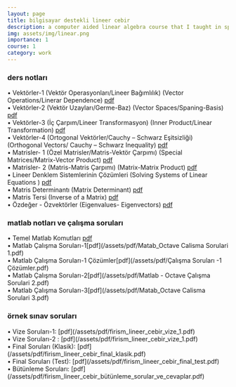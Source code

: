 ```yaml
---
layout: page
title: bilgisayar destekli lineer cebir
description: a computer aided linear algebra course that I taught in spring 2021, 2022 and 2023
img: assets/img/linear.png
importance: 1
course: 1 
category: work
---
```


<h3>ders notları</h3>

&#8226; Vektörler-1 (Vektör Operasyonları/Lineer Bağımlılık) (Vector Operations/Linerar Dependence)   [pdf](/assets/pdf/firism_lineer_cebir_vektörler_1.pdf)<br />
&#8226; Vektörler-2 (Vektör Uzayları/Germe-Baz) (Vector Spaces/Spaning-Basis) [pdf](/assets/pdf/firism_lineer_cebir_vektörler_2.pdf)<br />
&#8226; Vektörler-3 (İç Çarpım/Lineer Transformasyon) (Inner Product/Linear Transformation)   [pdf](/assets/pdf/firism_lineer_cebir_vektörler_3.pdf)<br />
&#8226; Vektörler-4 (Ortogonal Vektörler/Cauchy – Schwarz Eşitsizliği)  (Orthogonal Vectors/ Cauchy – Schwarz Inequality) [pdf](/assets/pdf/firism_lineer_cebir_vektörler_4.pdf)<br />
&#8226; Matrisler- 1 (Özel Matrisler/Matris-Vektör Çarpımı) (Special Matrices/Matrix-Vector Product) [pdf](/assets/pdf/firism_lineer_cebir_matrisler_1.pdf)<br />
&#8226; Matrisler- 2 (Matris-Matris Çarpımı) (Matrix-Matrix Product)   [pdf](/assets/pdf/firism_lineer_cebir_matrisler_2.pdf)<br />
&#8226; Lineer Denklem Sistemlerinin Çözümleri (Solving Systems of Linear Equations )  [pdf](/assets/pdf/firism_lineer_cebir_lds_çözümü.pdf)<br />
&#8226; Matris Determinantı (Matrix Determinant)   [pdf](/assets/pdf/firism_lineer_cebir_determinant.pdf)<br />
&#8226; Matris Tersi (Inverse of a Matrix) [pdf](/assets/pdf/firism_lineer_cebir_matris_tersi.pdf)<br />
&#8226; Özdeğer - Özvektörler (Eigenvalues- Eigenvectors)  [pdf](/assets/pdf/firism_lineer_cebir_özdeğer_özvektör.pdf)<br />

<h3>matlab notları ve çalışma soruları</h3>

&#8226; Temel Matlab Komutları [pdf](/assets/pdf/firism_matlab_basics.pdf)<br />
&#8226; Matlab Çalışma Soruları-1[pdf](/assets/pdf/Matab_Octave Calisma Sorulari 1.pdf)<br />
&#8226; Matlab Çalışma Soruları-1 Çözümler[pdf](/assets/pdf/Çalışma Soruları -1 Çözümler.pdf)<br />
&#8226; Matlab Çalışma Soruları-2[pdf](/assets/pdf/Matlab - Octave Çalışma Sorulari 2.pdf)<br />
&#8226; Matlab Çalışma Soruları-3[pdf](/assets/pdf/Matab_Octave Calisma Sorulari 3.pdf)<br />

  

<h3>örnek sınav soruları</h3>
 &#8226; Vize Soruları-1: [pdf](/assets/pdf/firism_lineer_cebir_vize_1.pdf) <br />
  &#8226; Vize Soruları-2 : [pdf](/assets/pdf/firism_lineer_cebir_vize_1.pdf) <br />
   &#8226; Final Soruları (Klasik): [pdf](/assets/pdf/firism_lineer_cebir_final_klasik.pdf) <br />
  &#8226; Final Soruları (Test): [pdf](/assets/pdf/firism_lineer_cebir_final_test.pdf) <br />
   &#8226; Bütünleme Soruları: [pdf](/assets/pdf/firism_lineer_cebir_bütünleme_sorular_ve_cevaplar.pdf) <br />


  
